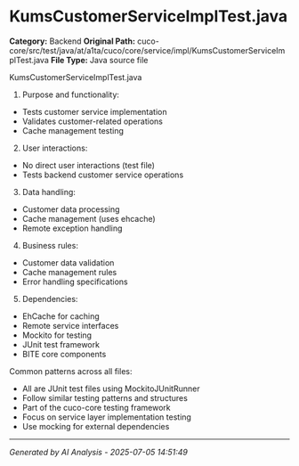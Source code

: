 # KumsCustomerServiceImplTest.java

**Category:** Backend
**Original Path:** cuco-core/src/test/java/at/a1ta/cuco/core/service/impl/KumsCustomerServiceImplTest.java
**File Type:** Java source file

KumsCustomerServiceImplTest.java
1. Purpose and functionality:
- Tests customer service implementation
- Validates customer-related operations
- Cache management testing

2. User interactions:
- No direct user interactions (test file)
- Tests backend customer service operations

3. Data handling:
- Customer data processing
- Cache management (uses ehcache)
- Remote exception handling

4. Business rules:
- Customer data validation
- Cache management rules
- Error handling specifications

5. Dependencies:
- EhCache for caching
- Remote service interfaces
- Mockito for testing
- JUnit test framework
- BITE core components

Common patterns across all files:
- All are JUnit test files using MockitoJUnitRunner
- Follow similar testing patterns and structures
- Part of the cuco-core testing framework
- Focus on service layer implementation testing
- Use mocking for external dependencies

---
*Generated by AI Analysis - 2025-07-05 14:51:49*
